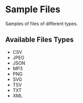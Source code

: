 # Sample Files
Samples of files of different types.

## Available Files Types
- CSV
- JPEG
- JSON
- MP3
- PNG
- SVG
- TSV
- TXT
- XML
